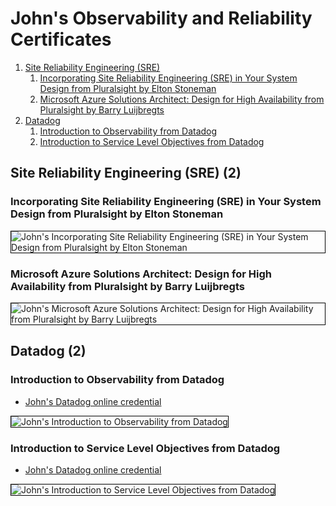 # John's Observability and Reliability Certificates
1. [Site Reliability Engineering (SRE)](#site-reliability-engineering-sre-2)
    1. [Incorporating Site Reliability Engineering (SRE) in Your System Design from Pluralsight by Elton Stoneman](#incorporating-site-reliability-engineering-sre-in-your-system-design-from-pluralsight-by-elton-stoneman)
    1. [Microsoft Azure Solutions Architect: Design for High Availability from Pluralsight by Barry Luijbregts](#microsoft-azure-solutions-architect-design-for-high-availability-from-pluralsight-by-barry-luijbregts)
1. [Datadog](#datadog-2)
    1. [Introduction to Observability from Datadog](#introduction-to-observability-from-datadog)
    1. [Introduction to Service Level Objectives from Datadog](#introduction-to-service-level-objectives-from-datadog)
## Site Reliability Engineering (SRE) (2)
### Incorporating Site Reliability Engineering (SRE) in Your System Design from Pluralsight by Elton Stoneman

<img src="../cert_observability_site-reliability-engineering-sre-system-design-incorporating_pluralsight_elton-stoneman_2024-06-28.png" alt="John's Incorporating Site Reliability Engineering (SRE) in Your System Design from Pluralsight by Elton Stoneman" style="border:1px solid #000000" />

### Microsoft Azure Solutions Architect: Design for High Availability from Pluralsight by Barry Luijbregts

<img src="../cert_devops_azure_microsoft-azure-solutions-architect-design-for-high-availability_pluralsight_barry-luijbregts_2024-06-22.png" alt="John's Microsoft Azure Solutions Architect: Design for High Availability from Pluralsight by Barry Luijbregts" style="border:1px solid #000000" />

## Datadog (2)
### Introduction to Observability from Datadog
* [John's Datadog online credential](https://learn.datadoghq.com/certificates/yv6tc8ptwl)

<img src="../cert_datadog_observability_introduction-to-observability_datadog_cert-524379653_2024-06-24.jpg" alt="John's Introduction to Observability from Datadog" style="border:1px solid #000000" />

### Introduction to Service Level Objectives from Datadog
* [John's Datadog online credential](https://learn.datadoghq.com/certificates/k0hkjemqbk)

<img src="../cert_datadog_introduction-to-service-level-objectives_datadog_cert-525403903_2024-06-26.jpg" alt="John's Introduction to Service Level Objectives from Datadog" style="border:1px solid #000000" />

